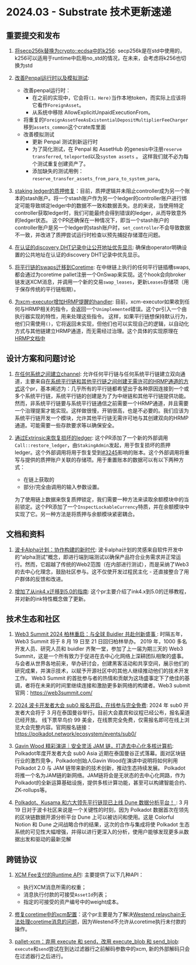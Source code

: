 # 2024.03 - Substrate 技术更新速递

## 重要提交和发布

1. [将secp256k替换为crypto::ecdsa中的k256](https://github.com/paritytech/polkadot-sdk/pull/3525): secp256k是在std中使用的，k256可以适用于runtime中启用no_std的情况，在未来，会考虑将k256也切换为std

2. [改善Penpal运行时以及模拟测试](https://github.com/paritytech/polkadot-sdk/pull/3543): 
    - 改善penpal运行时：
        - 在之前的实现中，它会将`(1，Here)`当作本地token，而实际上应该将它看作`ForeignAsset`。
        - 从系统中移除 AllowExplicitUnpaidExecutionFrom。
    - 将重复的`ForeignAssetFeeAsExistentialDepositMultiplierFeeCharger`移到`assets_common`这个crate库里面
    - 改善模拟测试
        - 更新 Penpal 测试到新运行时
        - 为了简化测试，在 Penpal 和 AssetHub 的genesis中注册`reserve transferred`, `teleported`以及`system assets` 。 这样我们就不必为每个测试重复创建资产了。 
        - 添加缺失的测试用例：`reserve_transfer_assets_from_para_to_system_para`。

3. [staking ledger的质押修复](https://github.com/paritytech/polkadot-sdk/pull/3639)：目前，质押逻辑并未阻止controller成为另一个账本的stash账户。将一个stash账户作为另一个ledger的controller账户进行绑定可能导致绑定ledger中的数据不一致和数据丢失。总的来说，当使用特定controller获取ledger时，我们可能最终会得到错误的ledger，从而导致意外的ledger状态。
这个PR还确保在一种情况下，即当一个stash账户的controller账户是另一个ledger的stash账户时，`set_controller`不会导致数据不一致，并改进了质押尝试运行时检查以预先捕捉存储潜在问题。

4. [在认证的discovery DHT记录中让公开地址优先显示](https://github.com/paritytech/polkadot-sdk/pull/3757): 确保由operator明确设置的公共地址在认证的discovery DHT记录中优先显示。

5. [将平行链的swaps迁移到Coretime](https://github.com/paritytech/polkadot-sdk/pull/3714): 在中继链上执行的任何平行链插槽swaps,都会通过为coretime pallet注册一个OnSwap来实现。这个hook会向broker链发送XCM消息，并调用一个新的交易`swap_leases`，更新`Leases`存储项（用于保存传统的平行链租期）。

6. [为xcm-executor增加HRMP提醒的handler](https://github.com/paritytech/polkadot-sdk/pull/3696): 目前，xcm-executor如果收到任何与HRMP相关的指令，会返回一个`Unimplemented`错误。这个pr引入一个由执行器实现的特性，用来处理这些指令。
这样，如果平行链想保持默认行为，他们只需使用`()`，它将返回未实现，但他们也可以实现自己的逻辑，以自动化方式与其他链建立HRMP通道，而无需经过治理。这个具体的实现原理在[HRMP文档中](https://wiki.polkadot.network/docs/build-hrmp-channels#:~:text=In%20addition%2C%20the%20logic%20could%20be%20autonomous%20and%20react%20to%20other%20instructions%20that%20the%20chain%20receives.%20For%20example%2C%20see%20Polimec%27s%20implementation%20of%20the%20XcmExecutor%2C%20which%20handles%20notifications%20of%20channel%20requests%20and%20acceptance.)

## 设计方案和问题讨论
1. [在任何系统之间建立channel](https://github.com/paritytech/polkadot-sdk/pull/3721): 允许任何平行链与任何系统平行链建立双向通道，主要来自[在系统平行链和其他平行链之间创建无需许可的HRMP通道的方式](https://github.com/polkadot-fellows/RFCs/issues/82)这个pr，基本阐述为：几乎所有的平行链都希望出于各种原因连接到一个或多个系统平行链，系统平行链的创建是为了为中继链和其他平行链提供功能。然而，非系统平行链要与系统平行链通信之前需要一个HRMP通道，并且需要一个治理提案才能实现。这样做很慢，开销很高，也是不必要的。我们应该为系统平行链开发一个模块，允许其他平行链无需许可地与其创建双向的HRMP通道。可能需要一些存款要求等以确保安全。

2. [通过Extrinsic来恢复损坏的ledger](https://github.com/paritytech/polkadot-sdk/pull/3706): 这个PR添加了一个新的外部调用 `Call::restore_ledger`，由`StakingAdmin`发起，用于恢复损坏的质押ledger。这个外部调用将用于恢复受到[#3245](https://github.com/paritytech/polkadot-sdk/issues/3245)影响的账本。这个外部调用将重写与提供的质押账户关联的存储项。用于重置账本的数据可以有以下两种方式：
    - 在链上获取的
    - 部分/完全由调用的输入参数设置。

    为了使用链上数据来恢复质押锁定，我们需要一种方法来读取余额模块中的当前锁定。这个PR添加了一个`InspectLockableCurrency`特质，并在余额模块中实现了它。另一种方法是将质押与余额模块紧密耦合。

## 文档和资料
1. [波卡Alpha计划：协作构建的新时代](https://polkadot.network/blog/the-polkadot-alpha-program-a-new-era-for-decentralized-building-collaboration): 波卡alpha计划的灵感来自软件开发中的“alpha测试”概念，即进行端到端测试以确保产品符合业务需求并正常运行。然而，它超越了传统的Web2范围（在内部进行测试），而是采纳了Web3的去中心化理念，鼓励社区参与。这不仅使开发过程民主化 - 还直接整合了用户群体的反馈和改进。

2. [增加了从ink4.x迁移到5.0的指南](https://github.com/paritytech/ink-docs/pull/333): 这个pr主要介绍了ink4.x到5.0的迁移教程，并对新的ink特性概念做了更新。

## 技术生态和社区
1. [Web3 Summit 2024 柏林重启：与全球 Buidler 共赴创新盛事
](https://mp.weixin.qq.com/s/l398b0jmNB1RxQPf1sYnQQ): 
时隔五年，Web3 Summit 将于 8 月 19 日至 21 日回归柏林举办。
2019 年，1000 多名开发人员、研究人员和 buidler 齐聚一堂，参加了上一届为期三天的 Web3 Summit，这是一个所有致力于促进在去中心化网络上深耕团队相聚的盛事。
与会者从世界各地前来，举办研讨会，创建黑客活动和共享空间，展示他们的研究成果，并演示技术，以赋予开源社区中的其他人继续推动他们的技术开发工作。
Web3 Summit 的首批参与者的热情和贡献为这场盛事定下了绝佳的基调，者将在未来的时间里继续连接和激励更多新网络的构建者。Web3 submit官网：https://web3summit.com/

2. [2024 波卡开发者大会 sub0 报名开启，在线参与完全免费](https://mp.weixin.qq.com/s/YptiHQdxOSTZQr8r6P3dtQ): 2024 年 sub0 开发者大会将于 3 月在泰国曼谷举行。目前大会嘉宾和议程已经公布，报名渠道已经开放。
线下票早鸟价 99 美金，在线票完全免费，仅需报名即可在线上浏览大会完整内容。官网报名链接：https://polkadot.network/ecosystem/events/sub0/

3. [Gavin Wood 精彩演讲｜安全灵活 JAM 链，打造去中心化多核计算机](https://mp.weixin.qq.com/s/g_ggOvISUzbdFRnbztRYZQ): Polkadot年度开发者大会 sub0 Asia 近期在泰国曼谷正式落幕。面对区块链行业的激烈竞争，Polkadot创始人Gavin Wood在演讲中说明将如何利用 Polkadot 2.0 与 JAM 链带来新的技术创新，推动生态持续发展。
Polkadot将推一个名为JAM链的新网络。JAM链将会是无状态的去中心化网路，作为Polkadot的全新运算基础设施，提供多核计算功能，甚至可以构建智能合约、ZK-rollups等。

4. [Polkadot、Kusama 和六大领先平行链现已上线 Dune 数据分析平台！
](https://mp.weixin.qq.com/s/mwEY5y9X1b062VdMv1o6Xg): 3 月 19 日对于波卡社区来说是一个关键性的时刻，因为 Polkadot 数据首次在领先的区块链数据开源分析平台 Dune 上可以被访问和使用。这是 Colorful Notion 和 Dune 之间战略合作的结果，这次的合作与集成将使 Polkadot 生态系统的可见性大幅增强，并得以进行更深入的分析，使用户能够发现更多从数据出发和驱动的最新见解


## 跨链协议

1. [XCM Fee支付的Runtime API](https://github.com/paritytech/polkadot-sdk/pull/3607): 主要提供了以下几种API：
    - 执行XCM消息所需的权重；
    - 消息执行付款的可接受`AssetId`列表；
    - 指定的可接受的资产编号中的weight成本。

2. [修复coretime中的xcm配置](https://github.com/paritytech/polkadot-sdk/pull/3768)：这个pr主要是为了解决[Westend relaychain无法处理coretime消息的问题](https://github.com/paritytech/polkadot-sdk/issues/3762)，因为Westend不允许从coretime执行未付款的操作。

3. [pallet-xcm：弃用 execute 和 send，改用 execute_blob 和 send_blob](https://github.com/paritytech/polkadot-sdk/pull/3749): `execute`和`send`尝试在到达过滤器行之前解码参数中的xcm, 新的外部解码只会在过滤器行之后进行。
